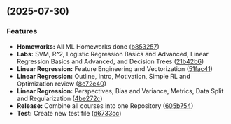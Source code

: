 ##  (2025-07-30)


### Features

* **Homeworks:** All ML Homeworks done ([b853257](https://github.com/KAUST-Academy/KA-Artificial-Intelligence-Courses/commit/b853257c5eb1ad82def3b713b6c54300deea3482))
* **Labs:** SVM, R^2, Logistic Regression Basics and Advanced, Linear Regression Basics and Advanced, and Decision Trees ([21b42b6](https://github.com/KAUST-Academy/KA-Artificial-Intelligence-Courses/commit/21b42b61cf20d391bc64018b4695067fcb37e34c))
* **Linear Regression:** Feature Engineering and Vectorization ([51fac41](https://github.com/KAUST-Academy/KA-Artificial-Intelligence-Courses/commit/51fac41c3fdde08540bfcedbd897c9a137e83ee0))
* **Linear Regression:** Outline, Intro, Motivation, Simple RL and Optimization review ([8c72e40](https://github.com/KAUST-Academy/KA-Artificial-Intelligence-Courses/commit/8c72e40327c0bd2eed7e631cb38de7b02761acee))
* **Linear Regression:** Perspectives, Bias and Variance, Metrics, Data Split and Regularization ([4be272c](https://github.com/KAUST-Academy/KA-Artificial-Intelligence-Courses/commit/4be272c6014b69b51dd5bf90232b5eb3e73961d0))
* **Release:** Combine all courses into one Repository ([605b754](https://github.com/KAUST-Academy/KA-Artificial-Intelligence-Courses/commit/605b7548b76afb4d968c7c488edc8f927c207ed7))
* **Test:** Create new test file ([d6733cc](https://github.com/KAUST-Academy/KA-Artificial-Intelligence-Courses/commit/d6733cc684c7239783440d5e5647144be66d501f))

